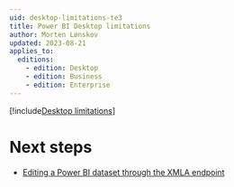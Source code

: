 ```yaml
---
uid: desktop-limitations-te3
title: Power BI Desktop limitations
author: Morten Lønskov
updated: 2023-08-21
applies_to:
  editions:
    - edition: Desktop
    - edition: Business
    - edition: Enterprise
---
```

[!include[Desktop limitations](~/common/desktop-limitations.md)]

# Next steps

- [Editing a Power BI dataset through the XMLA endpoint](xref:powerbi-xmla)

